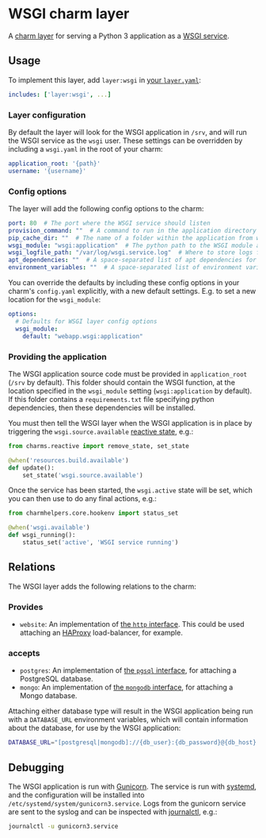 # WSGI charm layer

A [charm layer](https://jujucharms.com/docs/2.1/developer-layers) for serving a Python 3 application as a [WSGI service](https://en.wikipedia.org/wiki/Web_Server_Gateway_Interface).

## Usage

To implement this layer, add `layer:wsgi` in [your `layer.yaml`](https://jujucharms.com/docs/2.0/reference-layer-yaml):

``` yaml
includes: ['layer:wsgi', ...]
```

### Layer configuration

By default the layer will look for the WSGI application in `/srv`, and will run the WSGI service as the `wsgi` user. These settings can be overridden by including a `wsgi.yaml` in the root of your charm:

``` yaml
application_root: '{path}'
username: '{username}'
```

### Config options

The layer will add the following config options to the charm:

``` yaml
port: 80  # The port where the WSGI service should listen
provision_command: ""  # A command to run in the application directory before running the WSGI application - e.g. for provisioning the database
pip_cache_dir: ""  # The name of a folder within the application from which to install pip dependencies
wsgi_module: "wsgi:application"  # The python path to the WSGI module and application
wsgi_logfile_path: "/var/log/wsgi.service.log"  # Where to store logs for the WSGI service
apt_dependencies: ""  # A space-separated list of apt dependencies for the WSGI application
environment_variables: ""  # A space-separated list of environment variables to pass to the application. E.g.: 'VAR1=val1 VAR2=val2'
```

You can override the defaults by including these config options in your charm's `config.yaml` explicitly, with a new default settings. E.g. to set a new location for the `wsgi_module`:

``` yaml
options:
  # Defaults for WSGI layer config options
  wsgi_module:
    default: "webapp.wsgi:application"
```

### Providing the application

The WSGI application source code must be provided in `application_root` (`/srv` by default). This folder should contain the WSGI function, at the location specified in the `wsgi_module` setting (`wsgi:application` by default). If this folder contains a `requirements.txt` file specifying python dependencies, then these dependencies will be installed.

You must then tell the WSGI layer when the WSGI application is in place by triggering the `wsgi.source.available` [reactive state](https://pythonhosted.org/charms.reactive/), e.g.:

``` python
from charms.reactive import remove_state, set_state

@when('resources.build.available')
def update():
    set_state('wsgi.source.available')
```

Once the service has been started, the `wsgi.active` state will be set, which you can then use to do any final actions, e.g.:

``` python
from charmhelpers.core.hookenv import status_set

@when('wsgi.available')
def wsgi_running():
    status_set('active', 'WSGI service running')
```

## Relations

The WSGI layer adds the following relations to the charm:

### Provides

- `website`: An implementation of [the `http` interface](http://interfaces.juju.solutions/interface/http/). This could be used attaching an [HAProxy](https://jujucharms.com/haproxy) load-balancer, for example.

### accepts

- `postgres`: An implementation of [the `pgsql` interface](http://interfaces.juju.solutions/interface/pgsql/), for attaching a PostgreSQL database.
- `mongo`: An implementation of [the `mongodb` interface](http://interfaces.juju.solutions/interface/mongodb/), for attaching a Mongo database.

Attaching either database type will result in the WSGI application being run with a `DATABASE_URL` environment variables, which will contain information about the database, for use by the WSGI application:

``` bash
DATABASE_URL="[postgresql|mongodb]://{db_user}:{db_password}@{db_host}:{db_port}/{database_name}"
```

## Debugging

The WSGI application is run with [Gunicorn](http://gunicorn.org/). The service is run with [systemd](https://wiki.debian.org/systemd), and the configuration will be installed into `/etc/systemd/system/gunicorn3.service`. Logs from the gunicorn service are sent to the syslog and can be inspected with [journalctl](https://www.freedesktop.org/software/systemd/man/journalctl.html), e.g.:

``` bash
journalctl -u gunicorn3.service
```

